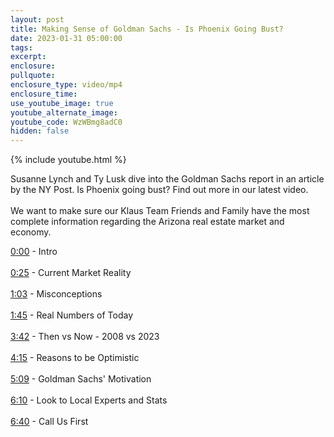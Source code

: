 ```yaml
---
layout: post
title: Making Sense of Goldman Sachs - Is Phoenix Going Bust?
date: 2023-01-31 05:00:00
tags:
excerpt:
enclosure:
pullquote:
enclosure_type: video/mp4
enclosure_time:
use_youtube_image: true
youtube_alternate_image:
youtube_code: WzWBmg8adC0
hidden: false
---
```

{% include youtube.html %}

Susanne Lynch and Ty Lusk dive into the Goldman Sachs report in an article by the NY Post. Is Phoenix going bust? Find out more in our latest video.<br><br>We want to make sure our Klaus Team Friends and Family have the most complete information regarding the Arizona real estate market and economy.

[0:00](https://www.youtube.com/watch?v=WzWBmg8adC0&amp;t=0s)&nbsp;- Intro<br><br>[0:25](https://www.youtube.com/watch?v=WzWBmg8adC0&amp;t=25s)&nbsp;- Current Market Reality<br><br>[1:03](https://www.youtube.com/watch?v=WzWBmg8adC0&amp;t=63s)&nbsp;- Misconceptions<br><br>[1:45](https://www.youtube.com/watch?v=WzWBmg8adC0&amp;t=105s)&nbsp;- Real Numbers of Today<br><br>[3:42](https://www.youtube.com/watch?v=WzWBmg8adC0&amp;t=222s)&nbsp;- Then vs Now - 2008 vs 2023<br><br>[4:15](https://www.youtube.com/watch?v=WzWBmg8adC0&amp;t=255s)&nbsp;- Reasons to be Optimistic<br><br>[5:09](https://www.youtube.com/watch?v=WzWBmg8adC0&amp;t=309s)&nbsp;- Goldman Sachs' Motivation<br><br>[6:10](https://www.youtube.com/watch?v=WzWBmg8adC0&amp;t=370s)&nbsp;- Look to Local Experts and Stats<br><br>[6:40](https://www.youtube.com/watch?v=WzWBmg8adC0&amp;t=400s)&nbsp;- Call Us First